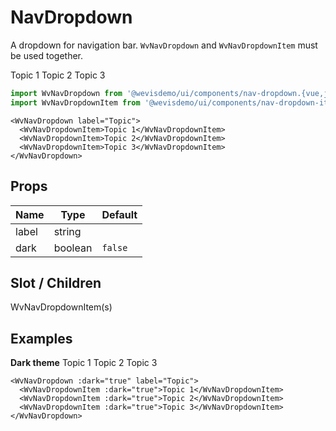 # NavDropdown

A dropdown for navigation bar. `WvNavDropdown` and `WvNavDropdownItem` must be used together.

<WvNavDropdown label="Topic">
  <WvNavDropdownItem>Topic 1</WvNavDropdownItem>
  <WvNavDropdownItem>Topic 2</WvNavDropdownItem>
  <WvNavDropdownItem>Topic 3</WvNavDropdownItem>
</WvNavDropdown>

```js
import WvNavDropdown from '@wevisdemo/ui/components/nav-dropdown.{vue,js,svelte}';
import WvNavDropdownItem from '@wevisdemo/ui/components/nav-dropdown-item.{vue,js,svelte}';
```

```vue
<WvNavDropdown label="Topic">
  <WvNavDropdownItem>Topic 1</WvNavDropdownItem>
  <WvNavDropdownItem>Topic 2</WvNavDropdownItem>
  <WvNavDropdownItem>Topic 3</WvNavDropdownItem>
</WvNavDropdown>
```

## Props

| Name  | Type    | Default |
| ----- | ------- | ------- |
| label | string  |         |
| dark  | boolean | `false` |

## Slot / Children

WvNavDropdownItem(s)

## Examples

**Dark theme**
<WvNavDropdown :dark="true" label="Topic">
<WvNavDropdownItem :dark="true">Topic 1</WvNavDropdownItem>
<WvNavDropdownItem :dark="true">Topic 2</WvNavDropdownItem>
<WvNavDropdownItem :dark="true">Topic 3</WvNavDropdownItem>
</WvNavDropdown>

```vue
<WvNavDropdown :dark="true" label="Topic">
  <WvNavDropdownItem :dark="true">Topic 1</WvNavDropdownItem>
  <WvNavDropdownItem :dark="true">Topic 2</WvNavDropdownItem>
  <WvNavDropdownItem :dark="true">Topic 3</WvNavDropdownItem>
</WvNavDropdown>
```
